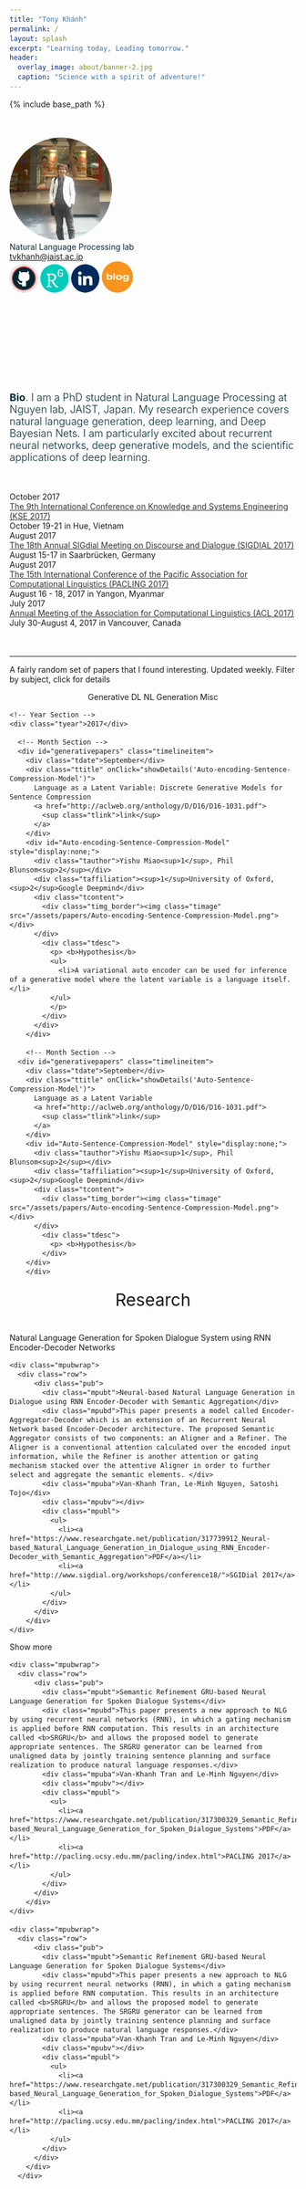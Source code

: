 ```yaml
---
title: "Tony Khánh"
permalink: /
layout: splash
excerpt: "Learning today, Leading tomorrow."
header:
  overlay_image: about/banner-2.jpg
  caption: "Science with a spirit of adventure!"
---
```


{% include base_path %}
<!-- <link href="{{ base_path }}/assets/css/static/bootstrap.min.css" rel="stylesheet" media="screen"> -->
<link href="{{ base_path }}/assets/css/static/style.css" rel="stylesheet">
<link href="{{ base_path }}/assets/css/static/css" rel="stylesheet" type="text/css">
<style type="text/css"></style>

<script>
  (function(i,s,o,g,r,a,m){i['GoogleAnalyticsObject']=r;i[r]=i[r]||function(){
  (i[r].q=i[r].q||[]).push(arguments)},i[r].l=1*new Date();a=s.createElement(o),
  m=s.getElementsByTagName(o)[0];a.async=1;a.src=g;m.parentNode.insertBefore(a,m)
  })(window,document,'script','https://www.google-analytics.com/analytics.js','ga');

  ga('create', 'UA-86322230-1', 'auto');
  ga('send', 'pageview');
</script>


<body onload="start()">


<div class="container" style="margin-top:50px;">

  <!-- <div class="container" > -->
  <div id="headerblob">
    <a target="_blank" href="http://tonydeep.github.io/"><img src="/images/profile.png" class="img-circle imgme" style="border-radius:50%;"></a>
    <div id="headertext">
      <div id="htdesc" style="color:#062a33;font-weight:400">Natural Language Processing lab</div>
      <div id="htem"><a href="mailto:tvkhanh@jaist.ac.jp">tvkhanh@jaist.ac.jp</a></div>
      <div id="icons">
        <div class="svgico">
          <a target="_blank" href="https://github.com/tonydeep"><img src="/images/about/github.png" width="50px" class="img-circle" style="border-radius:50%;"></a>
          <a target="_blank" href="https://www.researchgate.net/profile/Van_Khanh_Tran2"><img src="/images/about/researchgate.png" width="50px" class="img-circle" style="border-radius:50%;"></a>
          <a target="_blank" href="https://www.linkedin.com/in/tran-van-khanh/"><img src="/images/about/linkedin.svg" width="50px" class="img-circle" style="border-radius:50%;"></a>
          <a target="_blank" href="http://tonydeep.github.io/year-archive"><img src="/images/about/blog.png" width="55px" class="img-circle" style="border-radius:50%;"></a>        
        </div>
      </div>
    </div>
  </div>
    <!-- </div> -->

  <!-- Short Bio -->
  <div class="container" style="font-size:18px; font-weight:350;margin-top:170px;margin-bottom:30px;color:#062a33;">
    <b>Bio</b>. I am a PhD student in Natural Language Processing at Nguyen lab, JAIST, Japan. My research experience covers natural language generation, deep learning, and Deep Bayesian Nets. I am particularly excited about recurrent neural networks, deep generative models, and the scientific applications of deep learning.
  </div>

</div>

<!--  -->

<div class="container" style="margin-top:50px;">
  
  <div class="timelineitem">
      <div class="tdate">October 2017</div>
      <div class="ttitle"><a href="http://kse2017.dhsphue.edu.vn/ConferenceProgram.htm" style="color:#333;">The 9th International Conference on Knowledge and Systems Engineering (KSE 2017)</a></div>
      <div class="tdesc"><span class="thigh">October 19-21 in Hue, Vietnam</span></div>
      <div> </div>
    </div>

  <div class="timelineitem">
      <div class="tdate">August 2017</div>
      <div class="ttitle"><a href="http://www.sigdial.org/workshops/conference18/" style="color:#333;">The 18th Annual SIGdial Meeting on Discourse and Dialogue (SIGDIAL 2017)</a></div>
      <div class="tdesc"><span class="thigh">August 15-17 in Saarbrücken, Germany</span></div>
      <div> </div>
    </div>
  
  <div class="timelineitem">
      <div class="tdate">August 2017</div>
      <div class="ttitle"><a href="http://pacling.ucsy.edu.mm/pacling/" style="color:#333;">The 15th International Conference of the Pacific Association for Computational Linguistics (PACLING 2017)</a></div>
      <div class="tdesc"><span class="thigh">August 16 - 18, 2017 in Yangon, Myanmar </span></div>
      <div> </div>
    </div>

  <div class="timelineitem">
      <div class="tdate">July 2017</div>
      <div class="ttitle"><a href="http://acl2017.org/" style="color:#333;">Annual Meeting of the Association for Computational Linguistics (ACL 2017)</a></div>
      <div class="tdesc"><span class="thigh">July 30-August 4, 2017 in Vancouver, Canada</span></div>
  </div>
  
</div>
<!-- ===================== -->


<!-- Research -->
<hr class="soft" style="margin-top:50px;">
<p>A fairly random set of papers that I found interesting. Updated weekly. Filter by subject, click for details</p>

<center>
  <div class="showmore" id="showgenerativepapers" style="display:inline-block;">Generative DL</div>
  <div class="showmore" id="shownlgpapers" style="display:inline-block;">NL Generation</div>
  <div class="showmore" id="showmiscpapers" style="display:inline-block;">Misc</div>
  <!-- <div class="showmore" id="showneuropapers" style="display:inline-block;">Neuroscience</div> -->
  <!-- <div class="showmore" id="showpredictivepapers" style="display:inline-block;">Predictive DL</div> -->
  <!-- <div class="showmore" id="showalgpapers" style="display:inline-block;">Algorithmic DL</div> -->
  <!-- <div class="showmore" id="showtheorypapers" style="display:inline-block;">DL Theory</div> -->
</center>

<div class="container">
  <div id="timeline">
    
    <!-- Year Section -->
    <div class="tyear">2017</div>

      <!-- Month Section -->
      <div id="generativepapers" class="timelineitem">
        <div class="tdate">September</div>
        <div class="ttitle" onClick="showDetails('Auto-encoding-Sentence-Compression-Model')">
          Language as a Latent Variable: Discrete Generative Models for Sentence Compression
          <a href="http://aclweb.org/anthology/D/D16/D16-1031.pdf">
            <sup class="tlink">link</sup>
          </a>
        </div>
        <div id="Auto-encoding-Sentence-Compression-Model" style="display:none;">
          <div class="tauthor">Yishu Miao<sup>1</sup>, Phil Blunsom<sup>2</sup></div>
          <div class="taffiliation"><sup>1</sup>University of Oxford, <sup>2</sup>Google Deepmind</div>
          <div class="tcontent">
            <div class="timg_border"><img class="timage" src="/assets/papers/Auto-encoding-Sentence-Compression-Model.png"></div>
          </div>
            <div class="tdesc">
              <p> <b>Hypothesis</b>
              <ul> 
                <li>A variational auto encoder can be used for inference of a generative model where the latent variable is a language itself.</li>
              </ul>
              </p>
            </div>
          </div>
        </div>

        <!-- Month Section -->
      <div id="generativepapers" class="timelineitem">
        <div class="tdate">September</div>
        <div class="ttitle" onClick="showDetails('Auto-Sentence-Compression-Model')">
          Language as a Latent Variable
          <a href="http://aclweb.org/anthology/D/D16/D16-1031.pdf">
            <sup class="tlink">link</sup>
          </a>
        </div>
        <div id="Auto-Sentence-Compression-Model" style="display:none;">
          <div class="tauthor">Yishu Miao<sup>1</sup>, Phil Blunsom<sup>2</sup></div>
          <div class="taffiliation"><sup>1</sup>University of Oxford, <sup>2</sup>Google Deepmind</div>
          <div class="tcontent">
            <div class="timg_border"><img class="timage" src="/assets/papers/Auto-encoding-Sentence-Compression-Model.png"></div>
          </div>
            <div class="tdesc">
              <p> <b>Hypothesis</b>
            </div>
        </div>
        </div>
  </div>
</div>


<div class="container">
  <h2 style="margin: 0; text-align: center; font-weight: 400; font-size: 30px; padding: 10px 0px 40px;">Research</h2>

  <div id="pubs">
    <div class="mpubwrap">
      <div class="row">
          <div class="pub">
            <div class="mpubt" onClick="showDetails('RALSTM-model')">Natural Language Generation for Spoken Dialogue System using RNN Encoder-Decoder Networks</div>
            <div id="RALSTM-model" style="display:none;">
              <div class="mpubd">Natural language generation (NLG) is a critical component in a spoken dialogue system. This paper presents a Recurrent Neural Network based Encoder-Decoder architecture, in which an LSTM-based decoder called <b>RALSTM</b> is introduced to select, aggregate semantic elements produced by an attention mechanism over the input elements, and to produce the required utterances.</div>
              <div class="mpuba">Van-Khanh Tran, Le-Minh Nguyen</div>
              <div class="mpubv">Acceptance rate: <span class="puba">18.7%</span>. Selected for oral presentation: <span class="puba">20/43</span></div>
              <div class="mpubv"></div>
              <div class="mpubl">
                <ul>
                  <li><a href="/files/RALSTM-Slides-CoNLL2017.pptx">Oral</a></li>
                  <li><a href="https://www.researchgate.net/publication/317300175_Natural_Language_Generation_for_Spoken_Dialogue_System_using_RNN_Encoder-Decoder_Networks">PDF</a></li>
                  <li><a href="http://www.conll.org/">CoNLL 2017</a></li>
                </ul>
              </div>
            </div>
          </div>
      </div>
    </div>

    <div class="mpubwrap">
      <div class="row">
          <div class="pub">
            <div class="mpubt">Neural-based Natural Language Generation in Dialogue using RNN Encoder-Decoder with Semantic Aggregation</div>
            <div class="mpubd">This paper presents a model called Encoder-Aggregator-Decoder which is an extension of an Recurrent Neural Network based Encoder-Decoder architecture. The proposed Semantic Aggregator consists of two components: an Aligner and a Refiner. The Aligner is a conventional attention calculated over the encoded input information, while the Refiner is another attention or gating mechanism stacked over the attentive Aligner in order to further select and aggregate the semantic elements. </div>
            <div class="mpuba">Van-Khanh Tran, Le-Minh Nguyen, Satoshi Tojo</div>
            <div class="mpubv"></div>
            <div class="mpubl">
              <ul>
                <li><a href="https://www.researchgate.net/publication/317739912_Neural-based_Natural_Language_Generation_in_Dialogue_using_RNN_Encoder-Decoder_with_Semantic_Aggregation">PDF</a></li>
                <li><a href="http://www.sigdial.org/workshops/conference18/">SGIDial 2017</a></li>
              </ul>
            </div>
          </div>
        </div>
    </div>
  </div>

  <div class="showmore" id="showmorepubs">
    Show more
  </div>

  <div id="morepubs">
    
    <div class="mpubwrap">
      <div class="row">
          <div class="pub">
            <div class="mpubt">Semantic Refinement GRU-based Neural Language Generation for Spoken Dialogue Systems</div>
            <div class="mpubd">This paper presents a new approach to NLG by using recurrent neural networks (RNN), in which a gating mechanism is applied before RNN computation. This results in an architecture called <b>SRGRU</b> and allows the proposed model to generate appropriate sentences. The SRGRU generator can be learned from unaligned data by jointly training sentence planning and surface realization to produce natural language responses.</div>
            <div class="mpuba">Van-Khanh Tran and Le-Minh Nguyen</div>
            <div class="mpubv"></div>
            <div class="mpubl">
              <ul>
                <li><a href="https://www.researchgate.net/publication/317300329_Semantic_Refinement_GRU-based_Neural_Language_Generation_for_Spoken_Dialogue_Systems">PDF</a></li>
                <li><a href="http://pacling.ucsy.edu.mm/pacling/index.html">PACLING 2017</a></li>
              </ul>
            </div>
          </div>
        </div>
    </div>

    <div class="mpubwrap">
      <div class="row">
          <div class="pub">
            <div class="mpubt">Semantic Refinement GRU-based Neural Language Generation for Spoken Dialogue Systems</div>
            <div class="mpubd">This paper presents a new approach to NLG by using recurrent neural networks (RNN), in which a gating mechanism is applied before RNN computation. This results in an architecture called <b>SRGRU</b> and allows the proposed model to generate appropriate sentences. The SRGRU generator can be learned from unaligned data by jointly training sentence planning and surface realization to produce natural language responses.</div>
            <div class="mpuba">Van-Khanh Tran and Le-Minh Nguyen</div>
            <div class="mpubv"></div>
            <div class="mpubl">
              <ul>
                <li><a href="https://www.researchgate.net/publication/317300329_Semantic_Refinement_GRU-based_Neural_Language_Generation_for_Spoken_Dialogue_Systems">PDF</a></li>
                <li><a href="http://pacling.ucsy.edu.mm/pacling/index.html">PACLING 2017</a></li>
              </ul>
            </div>
          </div>
        </div>
      </div>
  </div>

</div>





<script>
var more_projects_shown = false;
function start() {
  $("#showmoreprojects").click(function() {
    if(!more_projects_shown) {
      $("#moreprojects").slideDown('fast', function() {
        $("#showmoreprojects").text('hide');
      });
      more_projects_shown = true;
    } else {
      $("#moreprojects").slideUp('fast', function() {
        $("#showmoreprojects").text('show more');
      });
      more_projects_shown = false;
    }
  });

  var more_pubs_shown = false;
  $("#showmorepubs").click(function() {
    if(!more_pubs_shown) {
      $("#morepubs").slideDown('fast', function() {
        $("#showmorepubs").text('hide');
      });
      more_pubs_shown = true;
    } else {
      $("#morepubs").slideUp('fast', function() {
        $("#showmorepubs").text('show more');
      });
      more_pubs_shown = false;
    }
  });
}

function showDetails(name) {
    $('#' + name).toggle(); 
}

function start() {
  var show_nlg_papers = true;
  $("#shownlgpapers").click(function() {
    if(!show_nlg_papers) {
      $('[id=nlgpapers]').each(function() {
        $('[id=nlgpapers]').slideDown('fast', function() {
          $("#shownlgpapers").css('border', '2px solid #777');
        })
      });
      show_nlg_papers = true;
    } else {
      $('[id=nlgpapers]').each(function() {
        $('[id=nlgpapers]').slideUp('fast', function() {
          $("#shownlgpapers").css('border', '2px solid #CCC');
        })
      });
      show_nlg_papers = false;
    }
  });

    var show_neuro_papers = true;
  $("#showneuropapers").click(function() {
    if(!show_neuro_papers) {
      $('[id=neuropapers]').each(function() {
        $('[id=neuropapers]').slideDown('fast', function() {
          $("#showneuropapers").css('border', '2px solid #777');
        })
      });
      show_neuro_papers = true;
    } else {
      $('[id=neuropapers]').each(function() {
        $('[id=neuropapers]').slideUp('fast', function() {
          $("#showneuropapers").css('border', '2px solid #CCC');
        })
      });
      show_neuro_papers = false;
    }
  });

    var show_misc_papers = true;
  $("#showmiscpapers").click(function() {
    if(!show_misc_papers) {
      $('[id=miscpapers]').each(function() {
        $('[id=miscpapers]').slideDown('fast', function() {
          $("#showmiscpapers").css('border', '2px solid #777');
        })
      });
      show_misc_papers = true;
    } else {
      $('[id=miscpapers]').each(function() {
        $('[id=miscpapers]').slideUp('fast', function() {
          $("#showmiscpapers").css('border', '2px solid #CCC');
        })
      });
      show_misc_papers = false;
    }
  });

    var show_generative_papers = true;
  $("#showgenerativepapers").click(function() {
    if(!show_generative_papers) {
      $('[id=generativepapers]').each(function() {
        $('[id=generativepapers]').slideDown('fast', function() {
          $("#showgenerativepapers").css('border', '2px solid #777');
        })
      });
      show_generative_papers = true;
    } else {
      $('[id=generativepapers]').each(function() {
        $('[id=generativepapers]').slideUp('fast', function() {
          $("#showgenerativepapers").css('border', '2px solid #CCC');
        })
      });
      show_generative_papers = false;
    }
  });
}

</script>


</body>
